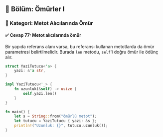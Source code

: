 ## 📘 Bölüm: Ömürler I  
### 🔹 Kategori: Metot Alıcılarında Ömür  
#### ✅ Cevap 77: Metot alıcılarında ömür

Bir yapıda referans alanı varsa, bu referansı kullanan metotlarda da ömür parametresi belirtilmelidir. Burada `len` metodu, `self`'i doğru ömür ile ödünç alır.

```rust
struct YaziTutucu<'a> {
    yazi: &'a str,
}

impl YaziTutucu<'_> {
    fn uzunluk(&self) -> usize {
        self.yazi.len()
    }
}

fn main() {
    let s = String::from("ömürlü metot");
    let tutucu = YaziTutucu { yazi: &s };
    println!("Uzunluk: {}", tutucu.uzunluk());
}
```
